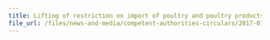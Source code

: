 ```yaml
---
title: Lifting of restriction on import of poultry and poultry products from affected regions in USA 
file_url: /files/news-and-media/competent-authorities-circulars/2017-07-21-CA.pdf
---
```

